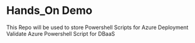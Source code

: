 # Hands_On Demo
This Repo will be used to store Powershell Scripts for Azure Deployment
Validate Azure Powershell Script for DBaaS
